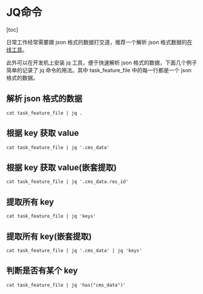 # JQ命令

[toc]

日常工作经常需要跟 json 格式的数据打交道，推荐一个解析 json 格式数据的[在线工具](https://www.json.cn/)。

此外可以在开发机上安装 jq 工具，便于快速解析 json 格式的数据，下面几个例子简单的记录了 jq 命令的用法。其中 task_feature_file 中的每一行都是一个 json 格式的数据。

## 解析 json 格式的数据
```shell
cat task_feature_file | jq .
```

## 根据 key 获取 value
```shell
cat task_feature_file | jq '.cms_data'
```

## 根据 key 获取 value(嵌套提取)
```shell
cat task_feature_file | jq '.cms_data.res_id'
```
## 提取所有 key
```shell
cat task_feature_file | jq 'keys'
```

## 提取所有 key(嵌套提取)
```shell
cat task_feature_file | jq '.cms_data' | jq 'keys'
```

## 判断是否有某个 key
```shell
cat task_feature_file | jq 'has("cms_data")'
```
